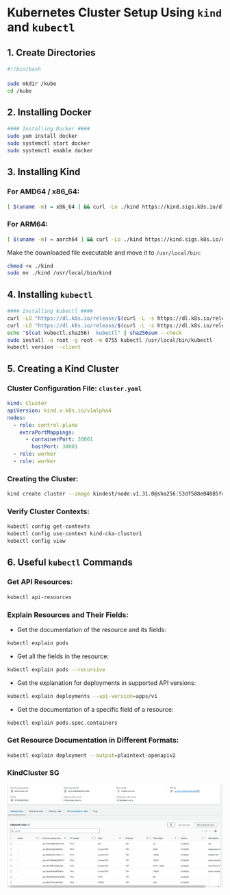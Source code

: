 # Kubernetes Cluster Setup Using `kind` and `kubectl`

## 1. Create Directories

```bash
#!/bin/bash

sudo mkdir /kube
cd /kube
```

## 2. Installing Docker

```bash
#### Installing Docker ####
sudo yum install docker
sudo systemctl start docker
sudo systemctl enable docker
```

## 3. Installing Kind

### For AMD64 / x86_64:

```bash
[ $(uname -m) = x86_64 ] && curl -Lo ./kind https://kind.sigs.k8s.io/dl/v0.24.0/kind-linux-amd64
```

### For ARM64:

```bash
[ $(uname -m) = aarch64 ] && curl -Lo ./kind https://kind.sigs.k8s.io/dl/v0.24.0/kind-linux-arm64
```

Make the downloaded file executable and move it to `/usr/local/bin`:

```bash
chmod +x ./kind
sudo mv ./kind /usr/local/bin/kind
```

## 4. Installing `kubectl`

```bash
#### Installing kubectl ####
curl -LO "https://dl.k8s.io/release/$(curl -L -s https://dl.k8s.io/release/stable.txt)/bin/linux/arm64/kubectl"
curl -LO "https://dl.k8s.io/release/$(curl -L -s https://dl.k8s.io/release/stable.txt)/bin/linux/arm64/kubectl.sha256"
echo "$(cat kubectl.sha256)  kubectl" | sha256sum --check
sudo install -o root -g root -m 0755 kubectl /usr/local/bin/kubectl
kubectl version --client
```

## 5. Creating a Kind Cluster

### Cluster Configuration File: `cluster.yaml`

```yaml
kind: Cluster
apiVersion: kind.x-k8s.io/v1alpha4
nodes:
  - role: control-plane
    extraPortMappings:
      - containerPort: 30001
        hostPort: 30001 
  - role: worker
  - role: worker
```

### Creating the Cluster:

```bash
kind create cluster --image kindest/node:v1.31.0@sha256:53df588e04085fd41ae12de0c3fe4c72f7013bba32a20e7325357a1ac94ba865 --name cka-cluster1 --name cka-cluster2 --config cluster.yaml
```

### Verify Cluster Contexts:

```bash
kubectl config get-contexts
kubectl config use-context kind-cka-cluster1
kubectl config view
```

## 6. Useful `kubectl` Commands

### Get API Resources:

```bash
kubectl api-resources
```

### Explain Resources and Their Fields:

- Get the documentation of the resource and its fields:

```bash
kubectl explain pods
```

- Get all the fields in the resource:

```bash
kubectl explain pods --recursive
```

- Get the explanation for deployments in supported API versions:

```bash
kubectl explain deployments --api-version=apps/v1
```

- Get the documentation of a specific field of a resource:

```bash
kubectl explain pods.spec.containers
```

### Get Resource Documentation in Different Formats:

```bash
kubectl explain deployment --output=plaintext-openapiv2
```
### KindCluster SG
![Alt text](./images/KindCluster-SG.png)

